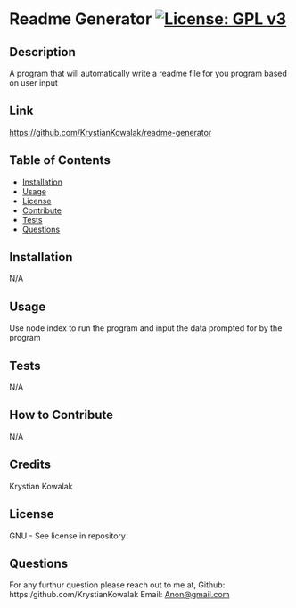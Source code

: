 # Readme Generator  [![License: GPL v3](https://img.shields.io/badge/License-GPLv3-blue.svg)](https://www.gnu.org/licenses/gpl-3.0)

  ## Description
  A program that will automatically write a readme file for you program based on user input

  ## Link
  https://github.com/KrystianKowalak/readme-generator

  ## Table of Contents
  - [Installation](#installation)
  - [Usage](#usage)
  - [License](#license)
  - [Contribute](#contribute)
  - [Tests](#tests)
  - [Questions](#questions)

  ## Installation
  N/A

  ## Usage
  Use node index to run the program and input the data prompted for by the program

  ## Tests
  N/A

  ## How to Contribute
  N/A

  ## Credits
  Krystian Kowalak

  ## License
  GNU - See license in repository

  ## Questions
  For any furthur question please reach out to me at,
  Github: https:/github.com/KrystianKowalak
  Email: Anon@gmail.com